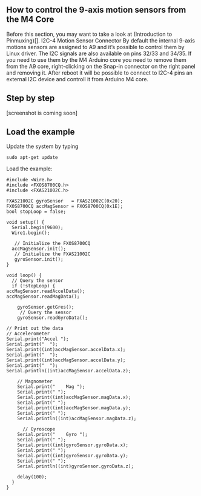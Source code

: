 <h2>How to control the 9-axis motion sensors from the M4 Core</h2>
Before this section, you may want to take a look at (Introduction to Pinmuxing)[].
I2C-4 Motion Sensor Connector
By default the internal 9-axis motions sensors are assigned to A9 and it’s possible to control them by Linux driver. The I2C signals are also available on pins 32/33 and 34/35.
If you need to use them by the M4 Arduino core you need to remove them from the A9 core, right-clicking on the Snap-in connector on the right panel and removing it.
After reboot it will be possible to connect to I2C-4 pins an external I2C device and controll it from Arduino M4 core.

<h2>Step by step</h2>
[screenshot is coming soon]

<h2>Load the example</h2>
Update the system by typing

    sudo apt-get update

Load the example:

    #include <Wire.h>
    #include <FXOS8700CQ.h>
    #include <FXAS21002C.h>

    FXAS21002C gyroSensor   = FXAS21002C(0x20); 
    FXOS8700CQ accMagSensor = FXOS8700CQ(0x1E);
    bool stopLoop = false;

    void setup() {
      Serial.begin(9600);
      Wire1.begin();

       // Initialize the FXOS8700CQ
      accMagSensor.init();
       // Initialize the FXAS21002C
       gyroSensor.init();
    }

    void loop() {
      // Query the sensor
      if (!stopLoop) {
    accMagSensor.readAccelData();
    accMagSensor.readMagData();

        gyroSensor.getGres();
         // Query the sensor
        gyroSensor.readGyroData();

    // Print out the data
    // Accelerometer
    Serial.print("Accel ");
    Serial.print("  ");
    Serial.print((int)accMagSensor.accelData.x);
    Serial.print("  ");
    Serial.print((int)accMagSensor.accelData.y);
    Serial.print("  ");
    Serial.println((int)accMagSensor.accelData.z);

        // Magnometer
        Serial.print("    Mag ");
        Serial.print(" ");
        Serial.print((int)accMagSensor.magData.x);
        Serial.print(" ");
        Serial.print((int)accMagSensor.magData.y);
        Serial.print(" ");
        Serial.println((int)accMagSensor.magData.z);

          // Gyroscope
        Serial.print("    Gyro ");
        Serial.print(" ");
        Serial.print((int)gyroSensor.gyroData.x);
        Serial.print(" ");
        Serial.print((int)gyroSensor.gyroData.y);
        Serial.print(" ");
        Serial.println((int)gyroSensor.gyroData.z);

        delay(100);
      }
    }


